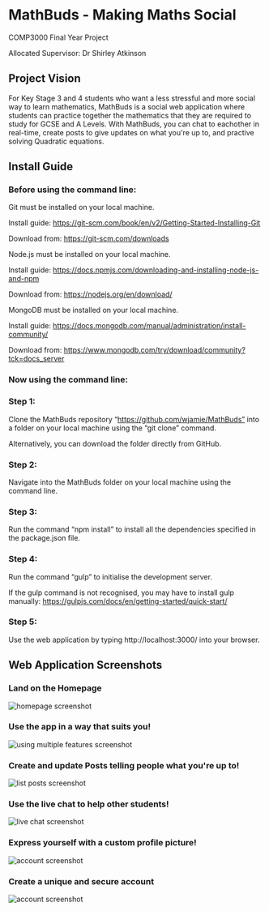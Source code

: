# MathBuds - Making Maths Social
COMP3000 Final Year Project

Allocated Supervisor:    Dr Shirley Atkinson

## Project Vision
For Key Stage 3 and 4 students who want a less stressful and more social way to learn mathematics, MathBuds is a social web application where students can practice together the mathematics that they are required to study for GCSE and A Levels. With MathBuds, you can chat to eachother in real-time, create posts to give updates on what you're up to, and practive solving Quadratic equations.



## Install Guide
### Before using the command line:

Git must be installed on your local machine.

Install guide: https://git-scm.com/book/en/v2/Getting-Started-Installing-Git

Download from: https://git-scm.com/downloads



Node.js must be installed on your local machine.

Install guide: https://docs.npmjs.com/downloading-and-installing-node-js-and-npm

Download from: https://nodejs.org/en/download/



MongoDB must be installed on your local machine.

Install guide: https://docs.mongodb.com/manual/administration/install-community/

Download from: https://www.mongodb.com/try/download/community?tck=docs_server

### Now using the command line:

### Step 1:

Clone the MathBuds repository “https://github.com/wjamie/MathBuds” into a folder on your local machine using the “git clone” command.  

Alternatively, you can download the folder directly from GitHub.


### Step 2:

Navigate into the MathBuds folder on your local machine using the command line.


### Step 3:

Run the command “npm install” to install all the dependencies specified in the package.json file.


### Step 4:

Run the command “gulp” to initialise the development server.

If the gulp command is not recognised, you may have to install gulp manually: https://gulpjs.com/docs/en/getting-started/quick-start/


### Step 5:

Use the web application by typing http://localhost:3000/ into your browser.

## Web Application Screenshots

### Land on the Homepage
![homepage screenshot](https://i.imgur.com/mp3uUAu.png)

### Use the app in a way that suits you! 
![using multiple features screenshot](https://i.imgur.com/S5bOJh7.png)

### Create and update Posts telling people what you're up to!
![list posts screenshot](https://i.imgur.com/u2DRkzn.png)

### Use the live chat to help other students!
![live chat screenshot](https://i.imgur.com/PeNOtxc.png)

### Express yourself with a custom profile picture! 
![account screenshot](https://i.imgur.com/ijO4VWJ.png)

### Create a unique and secure account 
![account screenshot](https://i.imgur.com/AJUgjzN.png)



